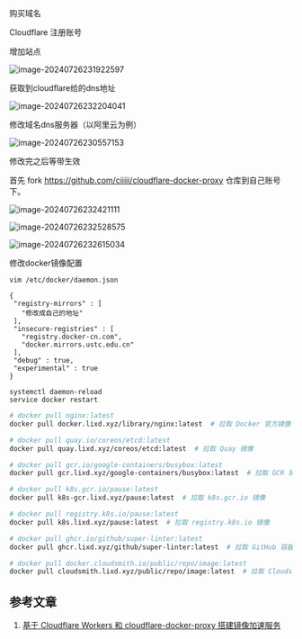 购买域名

Cloudflare 注册账号

增加站点

![image-20240726231922597](https://chunhui-a.oss-cn-nanjing.aliyuncs.com/typora/img/image-20240726231922597.png)

获取到cloudflare给的dns地址

![image-20240726232204041](https://chunhui-a.oss-cn-nanjing.aliyuncs.com/typora/img/image-20240726232204041.png)

修改域名dns服务器（以阿里云为例）

![image-20240726230557153](https://chunhui-a.oss-cn-nanjing.aliyuncs.com/typora/img/image-20240726230557153.png)

修改完之后等带生效



首先 fork https://github.com/ciiiii/cloudflare-docker-proxy 仓库到自己账号下。

![image-20240726232421111](https://chunhui-a.oss-cn-nanjing.aliyuncs.com/typora/img/image-20240726232421111.png)

![image-20240726232528575](https://chunhui-a.oss-cn-nanjing.aliyuncs.com/typora/img/image-20240726232528575.png)



![image-20240726232615034](https://chunhui-a.oss-cn-nanjing.aliyuncs.com/typora/img/image-20240726232615034.png)

修改docker镜像配置

```
vim /etc/docker/daemon.json
```

```
{
 "registry-mirrors" : [
   "修改成自己的地址"
 ],
 "insecure-registries" : [
   "registry.docker-cn.com",
   "docker.mirrors.ustc.edu.cn"
 ],
 "debug" : true,
 "experimental" : true
}
```

```
systemctl daemon-reload
service docker restart
```

```bash
# docker pull nginx:latest
docker pull docker.lixd.xyz/library/nginx:latest  # 拉取 Docker 官方镜像

# docker pull quay.io/coreos/etcd:latest
docker pull quay.lixd.xyz/coreos/etcd:latest  # 拉取 Quay 镜像

# docker pull gcr.io/google-containers/busybox:latest
docker pull gcr.lixd.xyz/google-containers/busybox:latest  # 拉取 GCR 镜像

# docker pull k8s.gcr.io/pause:latest
docker pull k8s-gcr.lixd.xyz/pause:latest  # 拉取 k8s.gcr.io 镜像

# docker pull registry.k8s.io/pause:latest
docker pull k8s.lixd.xyz/pause:latest  # 拉取 registry.k8s.io 镜像

# docker pull ghcr.io/github/super-linter:latest
docker pull ghcr.lixd.xyz/github/super-linter:latest  # 拉取 GitHub 容器镜像

# docker pull docker.cloudsmith.io/public/repo/image:latest
docker pull cloudsmith.lixd.xyz/public/repo/image:latest  # 拉取 Cloudsmith 镜像
```

## 参考文章

1. [基于 Cloudflare Workers 和 cloudflare-docker-proxy 搭建镜像加速服务](https://www.cnblogs.com/KubeExplorer/p/18264358)